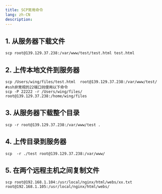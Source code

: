 ```yaml
---
title: SCP常用命令
lang: zh-CN
description: 
---
```


## 1. 从服务器下载文件

```shell
scp root@139.129.37.238:/var/www/test/test.html test.html
```

## 2. 上传本地文件到服务器

```shell
scp /Users/wing/files/test.html  root@139.129.37.238:/var/www/test/        
#ssh非常规的22端口则使用以下命令
scp -P 22222 -r /Users/wing/files/ root@139.129.37.238:/home/wing/files 
```

## 3. 从服务器下载整个目录

```shell
scp -r root@139.129.37.238:/var/www/test .
```

## 4. 上传目录到服务器

```shell
scp  -r ./test root@139.129.37.238:/var/www/
```

## 5. 在两个远程主机之间复制文件

```shell
scp root@192.168.1.104:/usr/local/nginx/html/webs/xx.txt root@192.168.1.105:/usr/local/nginx/html/webs/
```

